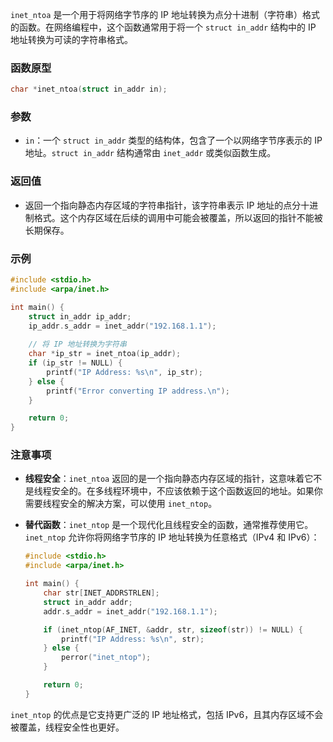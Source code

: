 `inet_ntoa` 是一个用于将网络字节序的 IP 地址转换为点分十进制（字符串）格式的函数。在网络编程中，这个函数通常用于将一个 `struct in_addr` 结构中的 IP 地址转换为可读的字符串格式。

### 函数原型

```c
char *inet_ntoa(struct in_addr in);
```

### 参数

- `in`：一个 `struct in_addr` 类型的结构体，包含了一个以网络字节序表示的 IP 地址。`struct in_addr` 结构通常由 `inet_addr` 或类似函数生成。

### 返回值

- 返回一个指向静态内存区域的字符串指针，该字符串表示 IP 地址的点分十进制格式。这个内存区域在后续的调用中可能会被覆盖，所以返回的指针不能被长期保存。

### 示例

```c
#include <stdio.h>
#include <arpa/inet.h>

int main() {
    struct in_addr ip_addr;
    ip_addr.s_addr = inet_addr("192.168.1.1");
    
    // 将 IP 地址转换为字符串
    char *ip_str = inet_ntoa(ip_addr);
    if (ip_str != NULL) {
        printf("IP Address: %s\n", ip_str);
    } else {
        printf("Error converting IP address.\n");
    }

    return 0;
}
```

### 注意事项

- **线程安全**：`inet_ntoa` 返回的是一个指向静态内存区域的指针，这意味着它不是线程安全的。在多线程环境中，不应该依赖于这个函数返回的地址。如果你需要线程安全的解决方案，可以使用 `inet_ntop`。

- **替代函数**：`inet_ntop` 是一个现代化且线程安全的函数，通常推荐使用它。`inet_ntop` 允许你将网络字节序的 IP 地址转换为任意格式（IPv4 和 IPv6）：

  ```c
  #include <stdio.h>
  #include <arpa/inet.h>

  int main() {
      char str[INET_ADDRSTRLEN];
      struct in_addr addr;
      addr.s_addr = inet_addr("192.168.1.1");

      if (inet_ntop(AF_INET, &addr, str, sizeof(str)) != NULL) {
          printf("IP Address: %s\n", str);
      } else {
          perror("inet_ntop");
      }

      return 0;
  }
  ```

`inet_ntop` 的优点是它支持更广泛的 IP 地址格式，包括 IPv6，且其内存区域不会被覆盖，线程安全性也更好。

